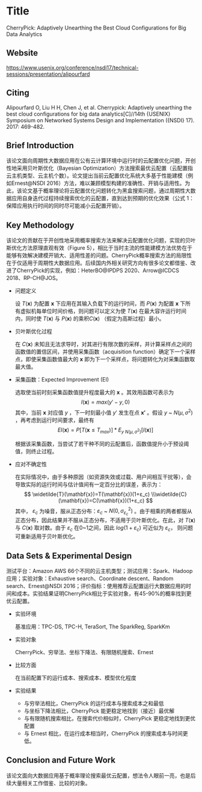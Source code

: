 # Title

<!-- 此部分是论文标题及其引用格式，建议使用latex格式 -->
CherryPick: Adaptively Unearthing the Best Cloud Configurations for Big Data Analytics

## Website

https://www.usenix.org/conference/nsdi17/technical-sessions/presentation/alipourfard

## Citing

Alipourfard O, Liu H H, Chen J, et al. Cherrypick: Adaptively unearthing the best cloud configurations for big data analytics[C]//14th {USENIX} Symposium on Networked Systems Design and Implementation ({NSDI} 17). 2017: 469-482.

## Brief Introduction

<!-- 通过三五句话描述这篇文章，包括 1. 论文的应用场景；2. 论文克服已有方法的局限性；3. 论文主要的技术手段； 4. 论文的预期结果 -->
该论文面向周期性大数据应用在公有云计算环境中运行时的云配置优化问题，开创性地采用贝叶斯优化（Bayesian Optimization）方法搜索最优云配置（云配置指云主机类型、云主机个数）。论文提出当前云配置优化系统大多基于性能建模（例如Ernest@NSDI 2016）方法，难以兼顾模型构建的准确性、开销与适用性。为此，该论文基于概率理论将云配置优化问题转化为黑盒搜索问题，通过周期性大数据应用自身迭代过程持续搜索优化的云配置，直到达到预期的优化效果（公式 1：保障应用执行时间的同时尽可能减小云配置开销）。

## Key Methodology

<!-- 分点写，论述论文中主要技术手段的实施过程 -->
该论文的贡献在于开创性地采用概率搜索方法来解决云配置优化问题，实现的贝叶斯优化方法原理直观有效（Figure 5），相比于当时主流的性能建模方法优势在于能够有效解决建模开销大、适用性差的问题。CherryPick概率搜索方法的局限性在于仅适用于周期性大数据应用。后续国内外相关研究方向有很多论文都借鉴、改进了CherryPick的实现，例如：HeterBO@IPDPS 2020、Arrow@ICDCS 2018、RP-CH@JOS。

- 问题定义

   设 $T(\mathbf{x})$ 为配置 $\mathbf{x}$ 下应用在其输入负载下的运行时间，而 $P(\mathbf{x})$ 为配置 $\mathbf{x}$ 下所有虚拟机每单位时间价格，则问题可以定义为使 $T(\mathbf{x})$ 在最大容许运行时间内，同时使 $T(\mathbf{x})$ 与 $P(\mathbf{x})$ 的乘积$C(\mathbf{x})$ （假定为高斯过程）最小。

- 贝叶斯优化过程

   在 $C(\mathbf{x})$ 未知且无法求导时，对其进行有限次数的采样，并计算采样点之间的函数值的置信区间，并使用采集函数（acquisition function）确定下一个采样点，即使采集函数值最大的 $\mathbf{x}$ 即为下一个采样点，将问题转化为对采集函数取最大值。

- 采集函数：Expected Improvement (EI)
  
  选取使当前时刻采集函数值提升程度最大的 $\mathbf{x}$ 。其效用函数可表示为 
  $$
  I(\mathbf{x})=max(y'-y,0)
  $$
  其中，当前 $\mathbf{x}$ 对应值 $y$ ，下一时刻最小值 $y'$ 发生在点 $\mathbf{x'}$ 。假设 $y$ ~ $N(μ,σ^2)$ ，再考虑到运行时间要求，最终有
  $$
  EI(\mathbf{x})=P[T(\mathbf{x}≤T_{max})]*E_{y~N(μ,σ^2)}[I(\mathbf{x})]
  $$
  
  根据该采集函数，当尝试了若干种不同的云配置后，函数值提升小于预设阈值，则终止过程。
  
- 应对不确定性
  
  在实际情况中，由于多种原因（如资源失效或过载、用户间相互干扰等），会导致实际的运行时间与估计值间有一定百分比的误差，表示为：
  $$
  \widetilde{T}(\mathbf{x})=T(\mathbf{x})(1+ε_c)  \\\widetilde{C}(\mathbf{x})=C(\mathbf{x})(1+ε_c)
  $$
  其中， $ε_c$ 为噪音，服从正态分布：$ε_c$ ~ $N(0,σ^2_{ε_c})$ 。由于相乘的两者都服从正态分布，因此结果并不服从正态分布，不适用于贝叶斯优化。在此，对 $T(\mathbf{x})$ 与 $C(\mathbf{x})$ 取对数。由于 $ε_c$ 在0~1之间，因此 $log(1+ε_c)$  可近似为 $ε_c$， 则问题可重新适用于贝叶斯优化。


## Data Sets & Experimental Design

<!-- 撰写实验环境的设置，实验的对象，实验的比较方面，以及实验的结果（不要列举数据，要概括谈） -->
测试平台：Amazon AWS 66个不同的云主机类型；测试应用：Spark、Hadoop 应用；实验对象：Exhaustive search、Coordinate descent、Random search、Ernest@NSDI 2016；评价指标：使用推荐云配置运行大数据应用的时间和成本。实验结果证明CherryPick相比于实验对象，有45-90%的概率找到更优云配置。

- 实验环境

  基准应用：TPC-DS, TPC-H, TeraSort, The SparkReg, SparkKm

- 实验对象

  CherryPick、穷举法、坐标下降法、有限随机搜索、Ernest
  
- 比较方面

  在当前配置下的运行成本、搜索成本、模型优化程度

- 实验结果

  - 与穷举法相比，CherryPick 的运行成本与搜索成本之和最低
  - 与坐标下降法相比，CherryPick 能更稳定地找到（接近）最优解
  - 与有限随机搜索相比，在搜索代价相似时，CherryPick 更稳定地找到更优配置
  - 与 Ernest 相比，在运行成本相当时，CherryPick 的搜索成本与时间更低。



## Conclusion and Future Work

<!-- 作者或者阅读者对本文工作的总结，以及未来可能的改进方向 -->
该论文面向大数据应用基于概率理论搜索最优云配置，想法令人眼前一亮，也是后续大量相关工作借鉴、比较的对象。

